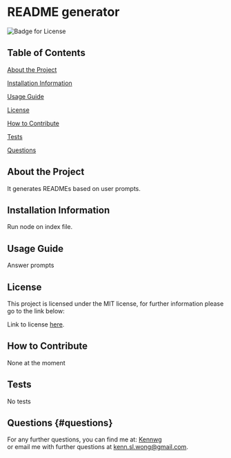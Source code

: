 

# README generator  

![Badge for License](https://img.shields.io/badge/license-MIT-green)



## Table of Contents
  
  
[About the Project](#about-the-project)  
    
[Installation Information](#installation-information)  
    
[Usage Guide](#usage-guide)  
    
[License](#license)  
    
[How to Contribute](#how-to-contribute)  
    
[Tests](#tests)  
    
[Questions](#questions)  
  

## About the Project

It generates READMEs based on user prompts.

    

## Installation Information

Run node on index file.

    

## Usage Guide

Answer prompts

    

## License

This project is licensed under the MIT license, for further information please go to the link below:   
    

Link to license [here](./dist/license.txt).  
    

## How to Contribute

None at the moment

    

## Tests

No tests
    

## Questions {#questions}

For any further questions, you can find me at: [Kennwg](https://github.com/Kennwg)  
or email me with further questions at kenn.sl.wong@gmail.com.

